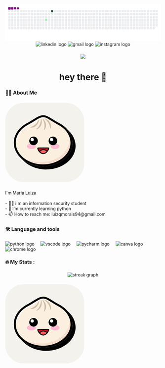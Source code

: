 <img src="https://github.com/jair-redigolo-dev/jair-redigolo-dev/blob/output/github-contribution-grid-snake.gif">

<div align="center">
  <img src="https://img.shields.io/static/v1?message=LinkedIn&logo=linkedin&label=&color=0077B5&logoColor=white&labelColor=&style=for-the-badge" height="25" alt="linkedin logo"  />
  <img src="https://img.shields.io/static/v1?message=Gmail&logo=gmail&label=&color=D14836&logoColor=white&labelColor=&style=for-the-badge" height="25" alt="gmail logo"  />
  <img src="https://img.shields.io/static/v1?message=Instagram&logo=instagram&label=&color=E4405F&logoColor=white&labelColor=&style=for-the-badge" height="25" alt="instagram logo"  />
</div>

###

<div align="center">
  <img src="https://visitor-badge.laobi.icu/badge?page_id=malumendonca998.malumendonca998&"  />
</div>

###

<h1 align="center">hey there 👋</h1>

###

<h3 align="left">👩‍💻  About Me</h3>

###

<svg width="256" height="256" viewBox="0 0 256 256" fill="none" xmlns="http://www.w3.org/2000/svg">
<rect width="256" height="256" rx="60" fill="#F4F2ED"/>
<path d="M206.709 91.2411C206.304 90.8108 205.873 90.3804 205.443 89.9753C205.012 89.5703 204.607 89.1146 204.177 88.7095C203.747 88.3044 203.342 87.8487 202.911 87.4437C202.481 87.0386 202.076 86.5829 201.645 86.1778C201.215 85.7728 200.81 85.3171 200.38 84.912C199.949 84.507 199.544 84.0513 199.114 83.6462C198.683 83.2411 198.278 82.7854 197.848 82.3804C210.405 94.7214 217.599 111.51 217.873 129.115C217.873 171.064 175.291 205.191 122.936 205.191C93.6199 205.191 67.392 194.482 49.949 177.697L51.2148 178.963L52.4806 180.229L53.7464 181.494L55.0123 182.76L56.2781 184.026L57.5439 185.292L58.8097 186.558C76.2275 204.051 103.038 215.317 133.063 215.317C185.417 215.317 228 181.191 228 139.368C228 121.494 220.304 104.558 206.709 91.2411Z" fill="black"/>
<path d="M211.544 129.114C211.544 167.62 171.874 198.836 122.937 198.836C74 198.836 34.3291 167.62 34.3291 129.114C34.3291 105.241 49.519 84.1519 72.8608 71.6456C96.2026 59.1392 110.734 46.3291 122.937 46.3291C135.139 46.3291 145.57 56.7848 173.013 71.6456C196.355 84.1519 211.544 105.241 211.544 129.114Z" fill="#FBF0DF"/>
<path d="M211.544 129.114C211.532 124.167 210.851 119.245 209.519 114.481C202.608 198.785 99.7722 202.835 59.3418 177.62C77.5166 191.707 99.9446 199.189 122.937 198.835C171.798 198.835 211.544 167.57 211.544 129.114Z" fill="#F6DECE"/>
<path d="M88.8355 67.0127C100.152 60.2278 115.19 47.4937 129.975 47.4683C127.7 46.7332 125.327 46.349 122.937 46.3291C116.81 46.3291 110.279 49.4937 102.051 54.2532C99.1899 55.924 96.2279 57.7721 93.0887 59.6962C87.1899 63.3418 80.4304 67.4684 72.8355 71.5949C48.7342 84.6329 34.3291 106.127 34.3291 129.114C34.3291 130.127 34.3291 131.139 34.3291 132.127C49.6709 77.9241 77.5443 73.7975 88.8355 67.0127Z" fill="#FFFEFC"/>
<path fill-rule="evenodd" clip-rule="evenodd" d="M115.645 52.7341C115.681 58.7119 114.426 64.6269 111.966 70.0753C109.506 75.5236 105.899 80.3769 101.392 84.3038C100.683 84.9367 101.24 86.1519 102.152 85.7974C110.683 82.481 122.202 72.5569 117.342 52.5316C117.139 51.3924 115.645 51.6962 115.645 52.7341ZM121.392 52.7341C124.49 57.7884 126.458 63.4527 127.162 69.3388C127.865 75.2249 127.287 81.1935 125.468 86.8354C125.164 87.7215 126.253 88.481 126.861 87.7468C132.405 80.6582 137.24 66.5822 122.759 51.3924C122.025 50.7341 120.886 51.7468 121.392 52.6329V52.7341ZM128.38 52.3037C133.231 55.7381 137.289 60.1727 140.28 65.3086C143.272 70.4444 145.127 76.1621 145.721 82.0759C145.696 82.289 145.753 82.5038 145.882 82.6758C146.01 82.8477 146.2 82.9636 146.412 82.9994C146.623 83.0352 146.84 82.9882 147.018 82.8681C147.196 82.748 147.321 82.5641 147.367 82.3544C149.696 73.519 148.38 58.4556 129.215 50.6329C128.202 50.2278 127.544 51.5949 128.38 52.2025V52.3037ZM81.6454 78.6329C87.4157 76.909 92.7583 73.9891 97.3252 70.0634C101.892 66.1377 105.581 61.2941 108.152 55.8481C108.607 54.9367 110.051 55.2911 109.823 56.3037C105.443 76.5569 90.7847 80.7848 81.6708 80.2278C80.7087 80.2531 80.734 78.9114 81.6454 78.6329Z" fill="#CCBEA7"/>
<path d="M122.937 205.19C70.5823 205.19 28 171.063 28 129.114C28 103.798 43.6456 80.1773 69.8481 66.0253C77.4431 61.9747 83.9494 57.8988 89.7469 54.3291C92.9368 52.3544 95.9494 50.5063 98.8608 48.7848C107.747 43.519 115.342 40 122.937 40C130.532 40 137.165 43.038 145.468 47.9494C148 49.3924 150.532 50.962 153.241 52.6836C159.544 56.5823 166.658 60.9874 176.025 66.0253C202.228 80.1773 217.874 103.772 217.874 129.114C217.874 171.063 175.291 205.19 122.937 205.19ZM122.937 46.3291C116.81 46.3291 110.279 49.4937 102.051 54.2532C99.1899 55.9241 96.2279 57.7722 93.0887 59.6962C87.1899 63.3418 80.4304 67.4684 72.8355 71.595C48.7342 84.633 34.3291 106.127 34.3291 129.114C34.3291 167.57 74.076 198.861 122.937 198.861C171.798 198.861 211.544 167.57 211.544 129.114C211.544 106.127 197.139 84.633 173.013 71.6456C163.443 66.5823 155.975 61.8228 149.924 58.076C147.165 56.3798 144.633 54.8101 142.329 53.4177C134.658 48.8608 129.063 46.3291 122.937 46.3291Z" fill="black"/>
<path d="M140.785 147.596C139.648 152.254 137.059 156.429 133.393 159.52C130.64 162.188 127.077 163.863 123.266 164.279C119.341 163.929 115.652 162.25 112.81 159.52C109.181 156.415 106.629 152.241 105.519 147.596C105.482 147.32 105.509 147.039 105.598 146.775C105.686 146.512 105.834 146.272 106.029 146.074C106.225 145.876 106.463 145.725 106.725 145.634C106.988 145.542 107.268 145.512 107.544 145.545H138.785C139.059 145.516 139.337 145.549 139.596 145.643C139.855 145.736 140.09 145.887 140.283 146.085C140.475 146.282 140.621 146.521 140.708 146.782C140.795 147.044 140.821 147.322 140.785 147.596Z" fill="#B71422"/>
<path d="M112.81 159.722C115.647 162.453 119.322 164.148 123.241 164.532C127.151 164.142 130.816 162.448 133.646 159.722C134.551 158.878 135.397 157.973 136.177 157.013C134.618 155.243 132.713 153.812 130.579 152.806C128.446 151.8 126.13 151.242 123.772 151.165C121.25 151.224 118.78 151.896 116.575 153.122C114.37 154.348 112.496 156.092 111.114 158.203C111.696 158.734 112.203 159.241 112.81 159.722Z" fill="#FF6164"/>
<path d="M113.215 157.722C114.471 156.099 116.077 154.783 117.914 153.871C119.752 152.958 121.772 152.475 123.823 152.456C127.614 152.568 131.227 154.094 133.95 156.734C134.532 156.101 135.089 155.443 135.62 154.785C132.4 151.718 128.143 149.974 123.696 149.899C121.32 149.919 118.977 150.466 116.837 151.499C114.696 152.532 112.811 154.026 111.317 155.874C111.915 156.524 112.549 157.141 113.215 157.722Z" fill="black"/>
<path d="M123.165 165.798C118.946 165.428 114.976 163.644 111.899 160.734C107.98 157.42 105.222 152.941 104.026 147.95C103.94 147.505 103.954 147.047 104.068 146.609C104.182 146.171 104.392 145.764 104.684 145.418C105.031 144.999 105.469 144.665 105.965 144.441C106.46 144.217 107.001 144.11 107.545 144.127H138.785C139.328 144.115 139.867 144.225 140.361 144.449C140.856 144.672 141.295 145.003 141.646 145.418C141.934 145.765 142.141 146.173 142.251 146.612C142.36 147.05 142.37 147.507 142.279 147.95C141.083 152.941 138.324 157.42 134.405 160.734C131.335 163.639 127.375 165.422 123.165 165.798ZM107.545 147.063C107.139 147.063 107.038 147.241 107.013 147.291C108.083 151.62 110.504 155.495 113.924 158.355C116.425 160.819 119.677 162.378 123.165 162.785C126.643 162.382 129.891 160.843 132.405 158.405C135.815 155.54 138.226 151.666 139.291 147.342C139.236 147.261 139.16 147.197 139.07 147.157C138.981 147.116 138.882 147.102 138.785 147.114L107.545 147.063Z" fill="black"/>
<path d="M161.469 149.164C169.648 149.164 176.279 145.265 176.279 140.455C176.279 135.646 169.648 131.747 161.469 131.747C153.289 131.747 146.659 135.646 146.659 140.455C146.659 145.265 153.289 149.164 161.469 149.164Z" fill="#FEBBD0"/>
<path d="M84.8358 149.164C93.0152 149.164 99.6459 145.265 99.6459 140.455C99.6459 135.646 93.0152 131.747 84.8358 131.747C76.6564 131.747 70.0256 135.646 70.0256 140.455C70.0256 145.265 76.6564 149.164 84.8358 149.164Z" fill="#FEBBD0"/>
<path fill-rule="evenodd" clip-rule="evenodd" d="M91.7978 136.962C94.5578 136.967 97.2573 136.153 99.5546 134.623C101.852 133.093 103.644 130.917 104.703 128.368C105.763 125.82 106.043 123.014 105.508 120.307C104.972 117.599 103.646 115.111 101.696 113.158C99.746 111.204 97.2605 109.873 94.5539 109.333C91.8473 108.793 89.0412 109.067 86.4908 110.122C83.9404 111.177 81.7603 112.965 80.2264 115.26C78.6925 117.554 77.8738 120.252 77.8738 123.012C77.8738 126.708 79.34 130.252 81.9505 132.867C84.561 135.482 88.1026 136.955 91.7978 136.962ZM154.507 136.962C157.27 136.982 159.977 136.181 162.284 134.66C164.591 133.14 166.395 130.968 167.466 128.421C168.538 125.874 168.828 123.066 168.302 120.354C167.775 117.641 166.454 115.146 164.508 113.185C162.561 111.224 160.076 109.885 157.367 109.339C154.658 108.792 151.848 109.063 149.293 110.115C146.739 111.168 144.554 112.956 143.017 115.252C141.479 117.548 140.659 120.249 140.659 123.012C140.652 126.697 142.105 130.233 144.701 132.848C147.297 135.462 150.823 136.942 154.507 136.962Z" fill="black"/>
<path fill-rule="evenodd" clip-rule="evenodd" d="M87.494 123.898C88.5315 123.903 89.5472 123.6 90.4123 123.028C91.2775 122.455 91.9531 121.638 92.3536 120.681C92.7541 119.724 92.8615 118.669 92.6622 117.651C92.4629 116.633 91.9658 115.697 91.2339 114.961C90.502 114.226 89.5683 113.724 88.551 113.52C87.5338 113.316 86.4788 113.418 85.5198 113.814C84.5607 114.21 83.7407 114.882 83.1638 115.744C82.5868 116.606 82.2788 117.62 82.2788 118.658C82.2788 120.043 82.8274 121.373 83.8048 122.355C84.7821 123.337 86.1085 123.892 87.494 123.898ZM150.203 123.898C151.24 123.903 152.256 123.6 153.121 123.028C153.986 122.455 154.662 121.638 155.063 120.681C155.463 119.724 155.57 118.669 155.371 117.651C155.172 116.633 154.675 115.697 153.943 114.961C153.211 114.226 152.277 113.724 151.26 113.52C150.243 113.316 149.188 113.418 148.229 113.814C147.27 114.21 146.45 114.882 145.873 115.744C145.296 116.606 144.988 117.62 144.988 118.658C144.988 120.035 145.529 121.356 146.496 122.337C147.462 123.318 148.776 123.878 150.152 123.898H150.203Z" fill="white"/>
</svg>

###

<p align="left">I'm Maria Luiza <br><br>- 👨‍🎓 i´m an information security student<br>- 🌱 I’m currently learning python<br>- 📫 How to reach me: luizqmorais94@gmail.com</p>

###

<h3 align="left">🛠 Language and tools</h3>

###

<div align="left">
  <img src="https://cdn.jsdelivr.net/gh/devicons/devicon/icons/python/python-original.svg" height="40" alt="python logo"  />
  <img width="12" />
  <img src="https://cdn.jsdelivr.net/gh/devicons/devicon/icons/vscode/vscode-original.svg" height="40" alt="vscode logo"  />
  <img width="12" />
  <img src="https://cdn.jsdelivr.net/gh/devicons/devicon/icons/pycharm/pycharm-original.svg" height="40" alt="pycharm logo"  />
  <img width="12" />
  <img src="https://cdn.jsdelivr.net/gh/devicons/devicon/icons/canva/canva-original.svg" height="40" alt="canva logo"  />
  <img width="12" />
  <img src="https://cdn.jsdelivr.net/gh/devicons/devicon/icons/chrome/chrome-original.svg" height="40" alt="chrome logo"  />
</div>

###

<h3 align="left">🔥   My Stats :</h3>

###

<div align="center">
  <img src="https://streak-stats.demolab.com?user=malumendonca998&locale=en&mode=daily&theme=dark&hide_border=false&border_radius=5&order=3" height="220" alt="streak graph"  />
</div>

###

<div align="left">
</div>

###

<svg width="256" height="256" viewBox="0 0 256 256" fill="none" xmlns="http://www.w3.org/2000/svg">
<rect width="256" height="256" rx="60" fill="#F4F2ED"/>
<path d="M206.709 91.2411C206.304 90.8108 205.873 90.3804 205.443 89.9753C205.012 89.5703 204.607 89.1146 204.177 88.7095C203.747 88.3044 203.342 87.8487 202.911 87.4437C202.481 87.0386 202.076 86.5829 201.645 86.1778C201.215 85.7728 200.81 85.3171 200.38 84.912C199.949 84.507 199.544 84.0513 199.114 83.6462C198.683 83.2411 198.278 82.7854 197.848 82.3804C210.405 94.7214 217.599 111.51 217.873 129.115C217.873 171.064 175.291 205.191 122.936 205.191C93.6199 205.191 67.392 194.482 49.949 177.697L51.2148 178.963L52.4806 180.229L53.7464 181.494L55.0123 182.76L56.2781 184.026L57.5439 185.292L58.8097 186.558C76.2275 204.051 103.038 215.317 133.063 215.317C185.417 215.317 228 181.191 228 139.368C228 121.494 220.304 104.558 206.709 91.2411Z" fill="black"/>
<path d="M211.544 129.114C211.544 167.62 171.874 198.836 122.937 198.836C74 198.836 34.3291 167.62 34.3291 129.114C34.3291 105.241 49.519 84.1519 72.8608 71.6456C96.2026 59.1392 110.734 46.3291 122.937 46.3291C135.139 46.3291 145.57 56.7848 173.013 71.6456C196.355 84.1519 211.544 105.241 211.544 129.114Z" fill="#FBF0DF"/>
<path d="M211.544 129.114C211.532 124.167 210.851 119.245 209.519 114.481C202.608 198.785 99.7722 202.835 59.3418 177.62C77.5166 191.707 99.9446 199.189 122.937 198.835C171.798 198.835 211.544 167.57 211.544 129.114Z" fill="#F6DECE"/>
<path d="M88.8355 67.0127C100.152 60.2278 115.19 47.4937 129.975 47.4683C127.7 46.7332 125.327 46.349 122.937 46.3291C116.81 46.3291 110.279 49.4937 102.051 54.2532C99.1899 55.924 96.2279 57.7721 93.0887 59.6962C87.1899 63.3418 80.4304 67.4684 72.8355 71.5949C48.7342 84.6329 34.3291 106.127 34.3291 129.114C34.3291 130.127 34.3291 131.139 34.3291 132.127C49.6709 77.9241 77.5443 73.7975 88.8355 67.0127Z" fill="#FFFEFC"/>
<path fill-rule="evenodd" clip-rule="evenodd" d="M115.645 52.7341C115.681 58.7119 114.426 64.6269 111.966 70.0753C109.506 75.5236 105.899 80.3769 101.392 84.3038C100.683 84.9367 101.24 86.1519 102.152 85.7974C110.683 82.481 122.202 72.5569 117.342 52.5316C117.139 51.3924 115.645 51.6962 115.645 52.7341ZM121.392 52.7341C124.49 57.7884 126.458 63.4527 127.162 69.3388C127.865 75.2249 127.287 81.1935 125.468 86.8354C125.164 87.7215 126.253 88.481 126.861 87.7468C132.405 80.6582 137.24 66.5822 122.759 51.3924C122.025 50.7341 120.886 51.7468 121.392 52.6329V52.7341ZM128.38 52.3037C133.231 55.7381 137.289 60.1727 140.28 65.3086C143.272 70.4444 145.127 76.1621 145.721 82.0759C145.696 82.289 145.753 82.5038 145.882 82.6758C146.01 82.8477 146.2 82.9636 146.412 82.9994C146.623 83.0352 146.84 82.9882 147.018 82.8681C147.196 82.748 147.321 82.5641 147.367 82.3544C149.696 73.519 148.38 58.4556 129.215 50.6329C128.202 50.2278 127.544 51.5949 128.38 52.2025V52.3037ZM81.6454 78.6329C87.4157 76.909 92.7583 73.9891 97.3252 70.0634C101.892 66.1377 105.581 61.2941 108.152 55.8481C108.607 54.9367 110.051 55.2911 109.823 56.3037C105.443 76.5569 90.7847 80.7848 81.6708 80.2278C80.7087 80.2531 80.734 78.9114 81.6454 78.6329Z" fill="#CCBEA7"/>
<path d="M122.937 205.19C70.5823 205.19 28 171.063 28 129.114C28 103.798 43.6456 80.1773 69.8481 66.0253C77.4431 61.9747 83.9494 57.8988 89.7469 54.3291C92.9368 52.3544 95.9494 50.5063 98.8608 48.7848C107.747 43.519 115.342 40 122.937 40C130.532 40 137.165 43.038 145.468 47.9494C148 49.3924 150.532 50.962 153.241 52.6836C159.544 56.5823 166.658 60.9874 176.025 66.0253C202.228 80.1773 217.874 103.772 217.874 129.114C217.874 171.063 175.291 205.19 122.937 205.19ZM122.937 46.3291C116.81 46.3291 110.279 49.4937 102.051 54.2532C99.1899 55.9241 96.2279 57.7722 93.0887 59.6962C87.1899 63.3418 80.4304 67.4684 72.8355 71.595C48.7342 84.633 34.3291 106.127 34.3291 129.114C34.3291 167.57 74.076 198.861 122.937 198.861C171.798 198.861 211.544 167.57 211.544 129.114C211.544 106.127 197.139 84.633 173.013 71.6456C163.443 66.5823 155.975 61.8228 149.924 58.076C147.165 56.3798 144.633 54.8101 142.329 53.4177C134.658 48.8608 129.063 46.3291 122.937 46.3291Z" fill="black"/>
<path d="M140.785 147.596C139.648 152.254 137.059 156.429 133.393 159.52C130.64 162.188 127.077 163.863 123.266 164.279C119.341 163.929 115.652 162.25 112.81 159.52C109.181 156.415 106.629 152.241 105.519 147.596C105.482 147.32 105.509 147.039 105.598 146.775C105.686 146.512 105.834 146.272 106.029 146.074C106.225 145.876 106.463 145.725 106.725 145.634C106.988 145.542 107.268 145.512 107.544 145.545H138.785C139.059 145.516 139.337 145.549 139.596 145.643C139.855 145.736 140.09 145.887 140.283 146.085C140.475 146.282 140.621 146.521 140.708 146.782C140.795 147.044 140.821 147.322 140.785 147.596Z" fill="#B71422"/>
<path d="M112.81 159.722C115.647 162.453 119.322 164.148 123.241 164.532C127.151 164.142 130.816 162.448 133.646 159.722C134.551 158.878 135.397 157.973 136.177 157.013C134.618 155.243 132.713 153.812 130.579 152.806C128.446 151.8 126.13 151.242 123.772 151.165C121.25 151.224 118.78 151.896 116.575 153.122C114.37 154.348 112.496 156.092 111.114 158.203C111.696 158.734 112.203 159.241 112.81 159.722Z" fill="#FF6164"/>
<path d="M113.215 157.722C114.471 156.099 116.077 154.783 117.914 153.871C119.752 152.958 121.772 152.475 123.823 152.456C127.614 152.568 131.227 154.094 133.95 156.734C134.532 156.101 135.089 155.443 135.62 154.785C132.4 151.718 128.143 149.974 123.696 149.899C121.32 149.919 118.977 150.466 116.837 151.499C114.696 152.532 112.811 154.026 111.317 155.874C111.915 156.524 112.549 157.141 113.215 157.722Z" fill="black"/>
<path d="M123.165 165.798C118.946 165.428 114.976 163.644 111.899 160.734C107.98 157.42 105.222 152.941 104.026 147.95C103.94 147.505 103.954 147.047 104.068 146.609C104.182 146.171 104.392 145.764 104.684 145.418C105.031 144.999 105.469 144.665 105.965 144.441C106.46 144.217 107.001 144.11 107.545 144.127H138.785C139.328 144.115 139.867 144.225 140.361 144.449C140.856 144.672 141.295 145.003 141.646 145.418C141.934 145.765 142.141 146.173 142.251 146.612C142.36 147.05 142.37 147.507 142.279 147.95C141.083 152.941 138.324 157.42 134.405 160.734C131.335 163.639 127.375 165.422 123.165 165.798ZM107.545 147.063C107.139 147.063 107.038 147.241 107.013 147.291C108.083 151.62 110.504 155.495 113.924 158.355C116.425 160.819 119.677 162.378 123.165 162.785C126.643 162.382 129.891 160.843 132.405 158.405C135.815 155.54 138.226 151.666 139.291 147.342C139.236 147.261 139.16 147.197 139.07 147.157C138.981 147.116 138.882 147.102 138.785 147.114L107.545 147.063Z" fill="black"/>
<path d="M161.469 149.164C169.648 149.164 176.279 145.265 176.279 140.455C176.279 135.646 169.648 131.747 161.469 131.747C153.289 131.747 146.659 135.646 146.659 140.455C146.659 145.265 153.289 149.164 161.469 149.164Z" fill="#FEBBD0"/>
<path d="M84.8358 149.164C93.0152 149.164 99.6459 145.265 99.6459 140.455C99.6459 135.646 93.0152 131.747 84.8358 131.747C76.6564 131.747 70.0256 135.646 70.0256 140.455C70.0256 145.265 76.6564 149.164 84.8358 149.164Z" fill="#FEBBD0"/>
<path fill-rule="evenodd" clip-rule="evenodd" d="M91.7978 136.962C94.5578 136.967 97.2573 136.153 99.5546 134.623C101.852 133.093 103.644 130.917 104.703 128.368C105.763 125.82 106.043 123.014 105.508 120.307C104.972 117.599 103.646 115.111 101.696 113.158C99.746 111.204 97.2605 109.873 94.5539 109.333C91.8473 108.793 89.0412 109.067 86.4908 110.122C83.9404 111.177 81.7603 112.965 80.2264 115.26C78.6925 117.554 77.8738 120.252 77.8738 123.012C77.8738 126.708 79.34 130.252 81.9505 132.867C84.561 135.482 88.1026 136.955 91.7978 136.962ZM154.507 136.962C157.27 136.982 159.977 136.181 162.284 134.66C164.591 133.14 166.395 130.968 167.466 128.421C168.538 125.874 168.828 123.066 168.302 120.354C167.775 117.641 166.454 115.146 164.508 113.185C162.561 111.224 160.076 109.885 157.367 109.339C154.658 108.792 151.848 109.063 149.293 110.115C146.739 111.168 144.554 112.956 143.017 115.252C141.479 117.548 140.659 120.249 140.659 123.012C140.652 126.697 142.105 130.233 144.701 132.848C147.297 135.462 150.823 136.942 154.507 136.962Z" fill="black"/>
<path fill-rule="evenodd" clip-rule="evenodd" d="M87.494 123.898C88.5315 123.903 89.5472 123.6 90.4123 123.028C91.2775 122.455 91.9531 121.638 92.3536 120.681C92.7541 119.724 92.8615 118.669 92.6622 117.651C92.4629 116.633 91.9658 115.697 91.2339 114.961C90.502 114.226 89.5683 113.724 88.551 113.52C87.5338 113.316 86.4788 113.418 85.5198 113.814C84.5607 114.21 83.7407 114.882 83.1638 115.744C82.5868 116.606 82.2788 117.62 82.2788 118.658C82.2788 120.043 82.8274 121.373 83.8048 122.355C84.7821 123.337 86.1085 123.892 87.494 123.898ZM150.203 123.898C151.24 123.903 152.256 123.6 153.121 123.028C153.986 122.455 154.662 121.638 155.063 120.681C155.463 119.724 155.57 118.669 155.371 117.651C155.172 116.633 154.675 115.697 153.943 114.961C153.211 114.226 152.277 113.724 151.26 113.52C150.243 113.316 149.188 113.418 148.229 113.814C147.27 114.21 146.45 114.882 145.873 115.744C145.296 116.606 144.988 117.62 144.988 118.658C144.988 120.035 145.529 121.356 146.496 122.337C147.462 123.318 148.776 123.878 150.152 123.898H150.203Z" fill="white"/>
</svg>

###
